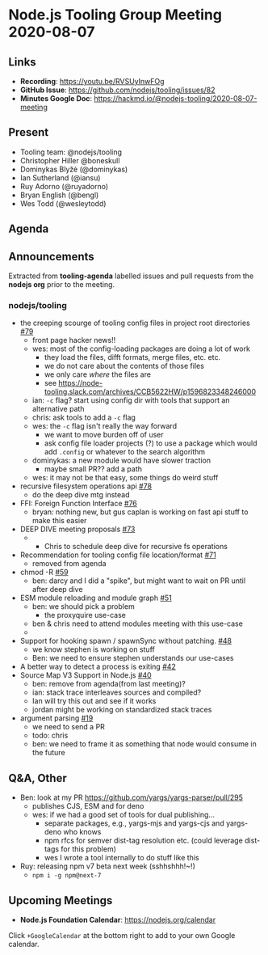 # Node.js  Tooling Group Meeting 2020-08-07

## Links

* **Recording**: https://youtu.be/RVSUyInwFOg
* **GitHub Issue**: https://github.com/nodejs/tooling/issues/82
* **Minutes Google Doc**: https://hackmd.io/@nodejs-tooling/2020-08-07-meeting

## Present

* Tooling team: @nodejs/tooling
* Christopher Hiller @boneskull 
* Dominykas Blyžė (@dominykas)
* Ian Sutherland (@iansu)
* Ruy Adorno (@ruyadorno)
* Bryan English (@bengl)
* Wes Todd (@wesleytodd)

## Agenda

## Announcements
 
Extracted from **tooling-agenda** labelled issues and pull requests from the **nodejs org** prior to the meeting.

### nodejs/tooling

* the creeping scourge of tooling config files in project root directories [#79](https://github.com/nodejs/tooling/issues/79)
  * front page hacker news!!
  * wes: most of the config-loading packages are doing a lot of work
    * they load the files, difft formats, merge files, etc. etc.
    * we do not care about the contents of those files
    * we only care _where_ the files are
    * see https://node-tooling.slack.com/archives/CCB5622HW/p1596823348246000
  * ian: `-c` flag? start using config dir with tools that support an alternative path
  * chris: ask tools to add a `-c` flag
  * wes: the `-c` flag isn't really the way forward
    * we want to move burden off of user
    * ask config file loader projects (?) to use a package which would add `.config` or whatever to the search algorithm
  * dominykas: a new module would have slower traction
    * maybe small PR?? add a path
  * wes: it may not be that easy, some things do weird stuff
* recursive filesystem operations api [#78](https://github.com/nodejs/tooling/issues/78)
  * do the deep dive mtg instead
* FFI: Foreign Function Interface [#76](https://github.com/nodejs/tooling/issues/76)
  * bryan: nothing new, but gus caplan is working on fast api stuff to make this easier
* DEEP DIVE meeting proposals [#73](https://github.com/nodejs/tooling/issues/73)
  * - Chris to schedule deep dive for recursive fs operations
* Recommendation for tooling config file location/format [#71](https://github.com/nodejs/tooling/issues/71)
  * removed from agenda
* chmod -R [#59](https://github.com/nodejs/tooling/issues/59)
  * ben: darcy and I did a "spike", but might want to wait on PR until after deep dive
* ESM module reloading and module graph [#51](https://github.com/nodejs/tooling/issues/51)
  * ben: we should pick a problem
    * the proxyquire use-case
  * ben & chris need to attend modules meeting with this use-case
  * 
* Support for hooking spawn / spawnSync without patching. [#48](https://github.com/nodejs/tooling/issues/48)
  * we know stephen is working on stuff
  * Ben: we need to ensure stephen understands our use-cases
* A better way to detect a process is exiting [#42](https://github.com/nodejs/tooling/issues/42)
* Source Map V3 Support in Node.js [#40](https://github.com/nodejs/tooling/issues/40)
  * ben: remove from agenda(from last meeting)?
  * ian: stack trace interleaves sources and compiled?
  * Ian will try this out and see if it works
  * jordan might be working on standardized stack traces
* argument parsing [#19](https://github.com/nodejs/tooling/issues/19)
  * we need to send a PR
  * todo: chris
  * ben: we need to frame it as something that node would consume in the future

## Q&A, Other

- Ben: look at my PR https://github.com/yargs/yargs-parser/pull/295
  - publishes CJS, ESM and for deno
  - wes: if we had a good set of tools for dual publishing...
    - separate packages, e.g., yargs-mjs and yargs-cjs and yargs-deno who knows
    - npm rfcs for semver dist-tag resolution etc.  (could leverage dist-tags for this problem)
    - wes I wrote a tool internally to do stuff like this
- Ruy: releasing npm v7 beta next week (sshhshhh!~!)
  - `npm i -g npm@next-7`
## Upcoming Meetings

* **Node.js Foundation Calendar**: https://nodejs.org/calendar

Click `+GoogleCalendar` at the bottom right to add to your own Google calendar.


